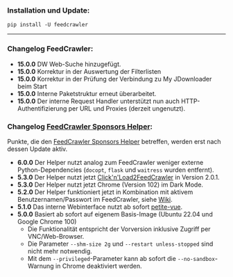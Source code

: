 ### Installation und Update:

`pip install -U feedcrawler`

---

### Changelog FeedCrawler:

- **15.0.0** DW Web-Suche hinzugefügt.
- **15.0.0** Korrektur in der Auswertung der Filterlisten
- **15.0.0** Korrektur in der Prüfung der Verbindung zu My JDownloader beim Start
- **15.0.0** Interne Paketstruktur erneut überarbeitet.
- **15.0.0** Der interne Request Handler unterstützt nun auch HTTP-Authentifizierung per URL und Proxies
  (derzeit ungenutzt).

### Changelog [FeedCrawler Sponsors Helper](https://github.com/rix1337/FeedCrawler/wiki/5.-FeedCrawler-Sponsors-Helper):

Punkte, die den [FeedCrawler Sponsors Helper](https://github.com/rix1337/RSScrawler/wiki/5.-FeedCrawler-Sponsors-Helper)
betreffen, werden erst nach dessen Update aktiv.

- **6.0.0** Der Helper nutzt analog zum FeedCrawler weniger externe Python-Dependencies
  (`docopt`, `flask` und `waitress` wurden entfernt).
- **5.3.0** Der Helper nutzt jetzt [Click'n'Load2FeedCrawler](https://github.com/rix1337/ClickNLoad2FeedCrawler)
  in Version 2.0.1.
- **5.3.0** Der Helper nutzt jetzt Chrome (Version 102) im Dark Mode.
- **5.2.0** Der Helper funktioniert jetzt in Kombination mit aktivem Benutzernamen/Passwort im FeedCrawler,
  siehe [Wiki](https://github.com/rix1337/FeedCrawler/wiki/5.-FeedCrawler-Sponsors-Helper#passwortgesch%C3%BCtzter-feedcrawler).
- **5.1.0** Das interne Webinterface nutzt ab sofort [petite-vue](https://github.com/vuejs/petite-vue).
- **5.0.0** Basiert ab sofort auf eigenem Basis-Image (Ubuntu 22.04 und Google Chrome 100)
    - Die Funktionalität entspricht der Vorversion inklusive Zugriff per VNC/Web-Browser.
    - Die Parameter `--shm-size 2g` und `--restart unless-stopped` sind nicht mehr notwendig.
    - Mit dem `--privileged`-Parameter kann ab sofort die `--no-sandbox`-Warnung in Chrome deaktiviert werden.
